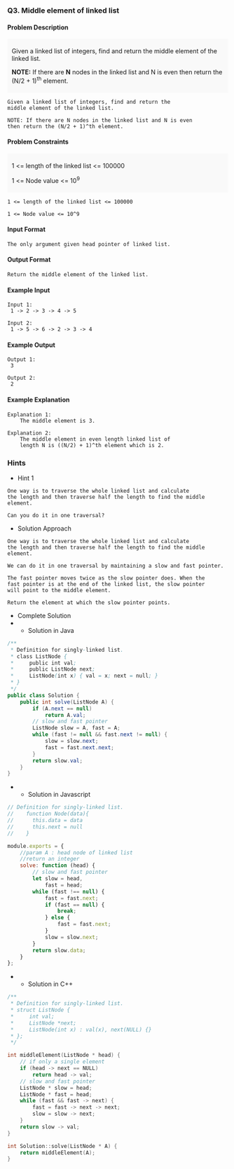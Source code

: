 ### Q3. Middle element of linked list
#### Problem Description
<div style="background-color: #f9f9f9; padding: 5px 10px;">
    <p>Given a linked list of integers, find and return 
    the middle element of the linked list.</p>
    <p><strong>NOTE:</strong> If there are <strong>N</strong> 
    nodes in the linked list and N is even then return 
    the (N/2 + 1)<sup>th</sup> element.</p>
</div>

```text
Given a linked list of integers, find and return the 
middle element of the linked list.

NOTE: If there are N nodes in the linked list and N is even 
then return the (N/2 + 1)^th element.
```
#### Problem Constraints
<div style="background-color: #f9f9f9; padding: 5px 10px;">
    <p>1 &lt;= length of the linked list &lt;= 100000</p>
    <p>1 &lt;= Node value &lt;= 10<sup>9</sup> </p>
</div>

```text
1 <= length of the linked list <= 100000

1 <= Node value <= 10^9
```
#### Input Format
```text
The only argument given head pointer of linked list.
```
#### Output Format
```text
Return the middle element of the linked list.
```
#### Example Input
```text
Input 1:
 1 -> 2 -> 3 -> 4 -> 5

Input 2:
 1 -> 5 -> 6 -> 2 -> 3 -> 4
```
#### Example Output
```text
Output 1:
 3

Output 2:
 2
```
#### Example Explanation
```text
Explanation 1:
    The middle element is 3.

Explanation 2:
    The middle element in even length linked list of 
    length N is ((N/2) + 1)^th element which is 2.
```
### Hints
* Hint 1
```text
One way is to traverse the whole linked list and calculate 
the length and then traverse half the length to find the middle element.

Can you do it in one traversal?
```
* Solution Approach
```text
One way is to traverse the whole linked list and calculate 
the length and then traverse half the length to find the middle element.

We can do it in one traversal by maintaining a slow and fast pointer.

The fast pointer moves twice as the slow pointer does. When the 
fast pointer is at the end of the linked list, the slow pointer 
will point to the middle element.

Return the element at which the slow pointer points.
```
* Complete Solution
* * Solution in Java
```java
/**
 * Definition for singly-linked list.
 * class ListNode {
 *     public int val;
 *     public ListNode next;
 *     ListNode(int x) { val = x; next = null; }
 * }
 */
public class Solution {
    public int solve(ListNode A) {
        if (A.next == null)
            return A.val;
        // slow and fast pointer
        ListNode slow = A, fast = A;
        while (fast != null && fast.next != null) {
            slow = slow.next;
            fast = fast.next.next;
        }
        return slow.val;
    }
}
```
* * Solution in Javascript
```javascript
// Definition for singly-linked list.
//    function Node(data){
//      this.data = data
//      this.next = null
//    }

module.exports = {
    //param A : head node of linked list
    //return an integer
    solve: function (head) {
        // slow and fast pointer
        let slow = head,
            fast = head;
        while (fast !== null) {
            fast = fast.next;
            if (fast == null) {
                break;
            } else {
                fast = fast.next;
            }
            slow = slow.next;
        }
        return slow.data;
    }
};
```
* * Solution in C++
```cpp
/**
 * Definition for singly-linked list.
 * struct ListNode {
 *     int val;
 *     ListNode *next;
 *     ListNode(int x) : val(x), next(NULL) {}
 * };
 */

int middleElement(ListNode * head) {
    // if only a single element
    if (head -> next == NULL)
        return head -> val;
    // slow and fast pointer
    ListNode * slow = head;
    ListNode * fast = head;
    while (fast && fast -> next) {
        fast = fast -> next -> next;
        slow = slow -> next;
    }
    return slow -> val;
}

int Solution::solve(ListNode * A) {
    return middleElement(A);
}
```

